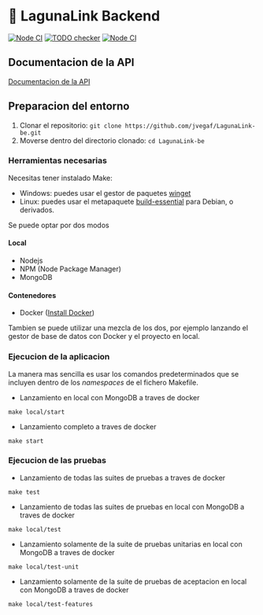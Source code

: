 #  🎯 LagunaLink Backend

[![Node CI](https://github.com/jvegaf/LagunaLink-be/actions/workflows/nodejs.yml/badge.svg?event=workflow_dispatch)](https://github.com/jvegaf/LagunaLink-be/actions/workflows/nodejs.yml)
[![TODO checker](https://github.com/jvegaf/LagunaLink-be/actions/workflows/todo-checker.yml/badge.svg?event=push)](https://github.com/jvegaf/LagunaLink-be/actions/workflows/todo-checker.yml)
[![Node CI ](https://github.com/jvegaf/LagunaLink-be/actions/workflows/nodejs.yml/badge.svg?branch=master&event=push)
](https://github.com/jvegaf/LagunaLink-be/actions/workflows/nodejs.yml)

## Documentacion de la API
[Documentacion de la API](https://lagunalink-be.herokuapp.com/docs/)

## Preparacion del entorno
1. Clonar el repositorio: `git clone https://github.com/jvegaf/LagunaLink-be.git`
3. Moverse dentro del directorio clonado: `cd LagunaLink-be`
### Herramientas necesarias
Necesitas tener instalado Make: 
- Windows: puedes usar el gestor de paquetes [winget](https://docs.microsoft.com/es-es/windows/package-manager/winget/ "Microsoft: Winget")  
- Linux: puedes usar el metapaquete [build-essential](https://packages.debian.org/es/source/sid/build-essential "Debian: build-essential/binary packages") para Debian, o derivados.  

Se puede optar por dos modos
#### Local
- Nodejs
- NPM (Node Package Manager)
- MongoDB

####  Contenedores
- Docker ([Install Docker](https://www.docker.com/get-started))

Tambien se puede utilizar una mezcla de los dos, por ejemplo lanzando el gestor de base de datos con Docker y el 
proyecto en local.

### Ejecucion de la aplicacion

La manera mas sencilla es usar los comandos predeterminados que se incluyen dentro de los *namespaces* de el fichero Makefile.

 - Lanzamiento en local con MongoDB a traves de docker
```shell script
make local/start
```

 - Lanzamiento completo a traves de docker
```shell script
make start
```

### Ejecucion de las pruebas

 - Lanzamiento de todas las suites de pruebas a traves de docker
```shell script
make test
```

 - Lanzamiento de todas las suites de pruebas en local con MongoDB a traves de docker
```shell script
make local/test
```

 - Lanzamiento solamente de la suite de pruebas unitarias en local con MongoDB a traves de docker
```shell script
make local/test-unit
```

 - Lanzamiento solamente de la suite de pruebas de aceptacion en local con MongoDB a traves de docker
```shell script
make local/test-features
```
